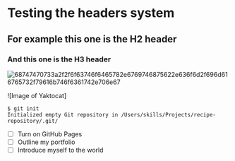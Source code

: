 # Testing the headers system
## For example this one is the H2 header
### And this one is the H3 header 
![68747470733a2f2f6f63746f6465782e6769746875622e636f6d2f696d616765732f79616b746f6361742e706e67](https://github.com/user-attachments/assets/4b0dc70e-59f3-42f4-8f16-f2f3dad147ac)

![Image of Yaktocat]

```
$ git init
Initialized empty Git repository in /Users/skills/Projects/recipe-repository/.git/
```


- [ ] Turn on GitHub Pages
- [ ] Outline my portfolio
- [ ] Introduce myself to the world
